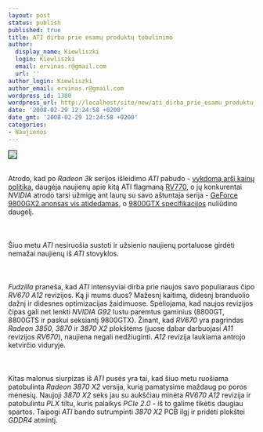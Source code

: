 ```yaml
---
layout: post
status: publish
published: true
title: ATI dirba prie esamų produktų tobulinimo
author:
  display_name: Kiewliszki
  login: Kiewliszki
  email: ervinas.r@gmail.com
  url: ''
author_login: Kiewliszki
author_email: ervinas.r@gmail.com
wordpress_id: 1380
wordpress_url: http://localhost/site/new/ati_dirba_prie_esamu_produktu_tobulinimo/
date: '2008-02-29 12:24:58 +0200'
date_gmt: '2008-02-29 12:24:58 +0200'
categories:
- Naujienos
---
```

<div class="imgright"><img src="http://img301.imageshack.us/img301/87/atilogoki7.jpg" border="1"></div>
<p><br>Atrodo, kad po <i>Radeon 3k</i> serijos išleidimo <i>ATI</i> pabudo - <a class="ns" href="http://www.technews.lt/index.php?id=Kas&amp;Id=1108">vykdoma arši kainų politika</a>, daugėja naujienų apie kitą ATI flagmaną <a class="ns" href="http://www.technews.lt/index.php?id=Kas&amp;Id=1014">RV770</a>, o jų konkurentai <i>NVIDIA</i> atrodo tarsi užmigę ant laurų su savo aštuntaja serija - <a class="ns" href="http://www.technews.lt/index.php?id=Kas&amp;Id=1154">GeForce 9800GX2 anonsas vis atidedamas</a>, o <a class="ns" href="http://www.technews.lt/index.php?id=Kas&amp;Id=1142">9800GTX specifikacijos</a> nuliūdino daugelį.<br />
<br><br />
<br>Šiuo metu <i>ATI</i> nesiruošia sustoti ir užsienio naujienų portaluose girdėti nemažai naujienų iš <i>ATI</i> stovyklos.<br />
<br><br />
<br><i>Fudzilla</i> praneša, kad <i>ATI</i> intensyviai dirba prie naujos savo populiaraus čipo <i>RV670 A12</i> revizijos. Ką ji mums duos? Mažesnį kaitimą, didesnį branduolio dažnį ir didesnes optimizacijas žaidimuose. Spėliojama, kad naujos revizijos čipas gali net lenkti <i>NVIDIA G92</i> lustu paremtus gaminius (8800GT, 8800GTS ir paskui seksiantį 9800GTX). Žinant, kad <i>RV670</i> yra pagrindas <i>Radeon 3850, 3870</i> ir <i>3870 X2</i> plokštėms (juose dabar darbuojasi <i>A11</i> revizijos <i>RV670</i>), naujiena negali nedžiuginti. <i>A12</i> revizija laukiama antrojo ketvirčio viduryje.<br />
<br><br />
<br>Kitas malonus siurpizas iš <i>ATI</i> pusės yra tai, kad šiuo metu ruošiama patobulinta <i>Radeon 3870 X2</i> versija, kurią pamatysime maždaug po poros mėnesių. Naujoji <i>3870 X2</i> seks jau su aukščiau minėta <i>RV670 A12</i> revizija ir patobulintu <i>PLX</i> tiltu, kuris palaikys <i>PCIe 2.0</i> - iš to galime tikėtis daugiau spartos. Taipogi <i>ATI</i> bando sutrumpinti <i>3870 X2</i> PCB ilgį ir pridėti plokštei <i>GDDR4</i> atmintį. </p>
